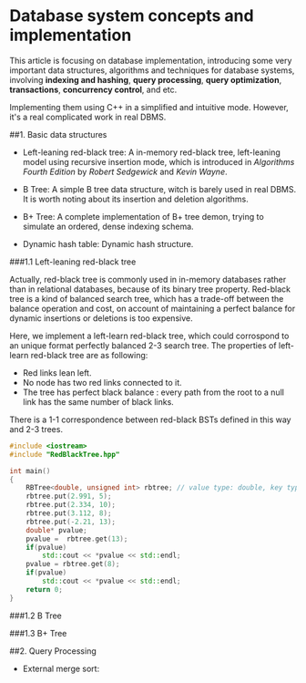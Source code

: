 # Database system concepts and implementation

This article is focusing on database implementation, introducing some very important data structures, algorithms and techniques for database systems, involving __indexing and hashing__, __query processing__, __query optimization__, __transactions__, __concurrency control__, and etc.

Implementing them using C++ in a simplified and intuitive mode. However, it's a real complicated work in real DBMS.

##1. Basic data structures

* Left-leaning red-black tree: A in-memory red-black tree, left-leaning model using recursive insertion mode, which is introduced in _Algorithms Fourth Edition_ by _Robert Sedgewick_ and _Kevin Wayne_.

* B Tree: A simple B tree data structure, witch is barely used in real DBMS. It is worth noting about its insertion and deletion algorithms.

* B+ Tree: A complete implementation of B+ tree demon, trying to simulate an ordered, dense indexing schema.

* Dynamic hash table: Dynamic hash structure.

###1.1 Left-leaning red-black tree

Actually, red-black tree is commonly used in in-memory databases rather than in relational databases, because of its binary tree property. Red-black tree is a kind of balanced search tree, which has a trade-off between the balance operation and cost, on account of maintaining a perfect balance for dynamic insertions or deletions is too expensive.

Here, we implement a left-learn red-black tree, which could corrospond to an unique format perfectly balanced 2-3 search tree. The properties of left-learn red-black tree are as following:

* Red links lean left.
* No node has two red links connected to it.
* The tree has perfect black balance : every path from the root to a null link has the same number of black links.

There is a 1-1 correspondence between red-black BSTs defined in this way and 2-3 trees.

```cpp
#include <iostream>
#include "RedBlackTree.hpp"

int main()
{
    RBTree<double, unsigned int> rbtree; // value type: double, key type: unsigned int.
    rbtree.put(2.991, 5);
    rbtree.put(2.334, 10);
    rbtree.put(3.112, 8);
    rbtree.put(-2.21, 13);
    double* pvalue;
    pvalue =  rbtree.get(13);
    if(pvalue)
        std::cout << *pvalue << std::endl;
    pvalue = rbtree.get(8);
    if(pvalue)
        std::cout << *pvalue << std::endl;
    return 0;
}
```




###1.2 B Tree

###1.3 B+ Tree


##2. Query Processing

* External merge sort: 
